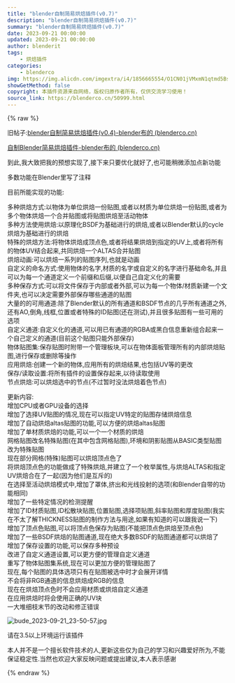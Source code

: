 ```yaml
---
title: "blender自制简易烘焙插件(v0.7)"
description: "blender自制简易烘焙插件(v0.7)"
summary: "blender自制简易烘焙插件(v0.7)"
date: 2023-09-21 00:00:00
updated: 2023-09-21 00:00:00
author: blenderit
tags: 
    - 烘焙插件
categories:
    - blenderco
img: https://img.alicdn.com/imgextra/i4/1856665554/O1CN01jVMxmN1qtmd5BskQq_!!1856665554.jpg
showGetMethod: false
copyright: 本插件资源来自网络，版权归原作者所有，仅供交流学习使用！
source_link: https://blenderco.cn/50999.html
---
```


{% raw %}
<p>旧帖子:<a href="https://blenderco.cn/49023.html">blender自制简易烘焙插件(v0.4)-blender布的 (blenderco.cn)</a></p><p><a href="https://blenderco.cn/48099.html">自制Blender简易烘焙插件-blender布的 (blenderco.cn)</a></p><p>到此,我大致把我的预想实现了,接下来只要优化就好了,也可能稍微添加点新功能</p><p>多数功能在Blender里写了注释</p><p>目前所能实现的功能:</p><p>多种烘焙方式:以物体为单位烘焙一份贴图,或者以材质为单位烘焙一份贴图,或者为多个物体烘焙一个合并贴图或将贴图烘焙至活动物体<br>
多种方法使用烘焙:以原理化BSDF为基础进行的烘焙,或者以Blender默认的cycle烘焙为基础进行的烘焙<br>
特殊的烘焙方法:将物体烘焙成顶点色,或者将结果烘焙到指定的UV上,或者将所有的物体UV结合起来,共同烘焙一个ALTAS合并贴图<br>
烘焙动画:可以烘焙一系列的贴图序列,也就是动画<br>
自定义的命名方式:使用物体的名字,材质的名字或自定义的名字进行基础命名,并且可以为每一个通道定义一个前缀和后缀,以便自己自定义化的需要<br>
多种保存方式:可以将文件保存于内部或者外部,可以为每一个物体/材质新建一个文件夹,也可以决定需要外部保存哪些通道的贴图<br>
大量的的可用通道:除了Blender默认的所有通道和BSDF节点的几乎所有通道之外,还有AO,倒角,线框,位置或者特殊的ID贴图(还在测试),并且很多贴图有一些可用的选项<br>
自定义通道:自定义化的通道,可以用已有通道的RGBA或黑白信息重新组合起来一个自己定义的通道(目前这个贴图只能外部保存)<br>
物体贴图集:保存贴图时附带一个管理板块,可以在物体面板管理所有的内部烘焙贴图,进行保存或删除等操作<br>
应用烘焙:创建一个新的物体,应用所有的烘焙结果,也包括UV等的更改<br>
保存/读取设置:将所有插件的设置保存起来,以待读取使用<br>
节点烘焙:可以烘焙选中的节点(不过暂时没法烘焙着色节点)</p><p>更新内容:<br>
增加CPU或者GPU设备的选择<br>
增加了选择UV贴图的情况,现在可以指定UV特定的贴图存储烘焙信息<br>
增加了自动烘焙altas贴图的功能,可以方便的烘焙altas贴图<br>
增加了单材质烘焙的功能,可以一个一个材质的烘焙<br>
网格贴图改名特殊贴图(在其中包含网格贴图),环境和阴影贴图从BASIC类型贴图改为特殊贴图<br>
现在部分网格(特殊)贴图可以烘焙顶点色了<br>
将烘焙顶点色的功能做成了特殊烘焙,并建立了一个枚举属性,与烘焙ALTAS和指定UV烘焙合在了一起(因为他们是互斥的)<br>
在选择至活动烘焙模式中,增加了罩体,挤出和光线投射的选项(和Blender自带的功能相同)<br>
增加了一些特定情况的检测提醒<br>
增加了ID材质贴图,ID松散块贴图,位置贴图,选择项贴图,斜率贴图和厚度贴图(我实在不太了解THICKNESS贴图的制作方法与用途,如果有知道的可以跟我说一下)<br>
增加了顶点色贴图,可以将顶点色保存为贴图(不能把顶点色烘焙至顶点色)<br>
增加了一些BSDF烘焙的贴图通道,现在绝大多数BSDF的贴图通道都可以烘焙了<br>
增加了保存设置的功能,可以保存多种预设<br>
改进了自定义通道设置,可以更方便的管理自定义通道<br>
重写了物体贴图集系统,现在可以更加方便的管理贴图了<br>
现在,每个贴图的具体选项只有在贴图被选中时才会展开详情<br>
不会将非RGB通道的信息烘焙成RGB的信息<br>
现在在烘焙顶点色时不会应用材质或烘焙自定义通道<br>
在应用烘焙时将会使用正确的UV块<br>
一大堆细枝末节的改动和修正错误</p><p> <img src="https://img.alicdn.com/imgextra/i4/1856665554/O1CN01jVMxmN1qtmd5BskQq_!!1856665554.jpg" alt="bude_2023-09-21_23-50-57.jpg"></p><p>请在3.5以上环境运行该插件</p><p>本人并不是一个擅长软件技术的人,更新这些仅为自己的学习和兴趣爱好所为,不能保证稳定性.当然也欢迎大家反映问题或提出建议,本人表示感谢</p>
<div style="display: none">blenderco</div>
{% endraw %}